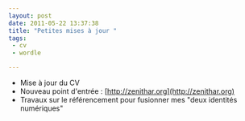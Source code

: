 ```yaml
---
layout: post
date: 2011-05-22 13:37:38
title: "Petites mises à jour "
tags:
 - cv
 - wordle

---
```


  * Mise à jour du CV
  * Nouveau point d'entrée : [http://zenithar.org](http://zenithar.org)
  * Travaux sur le référencement pour fusionner mes "deux identités numériques"






